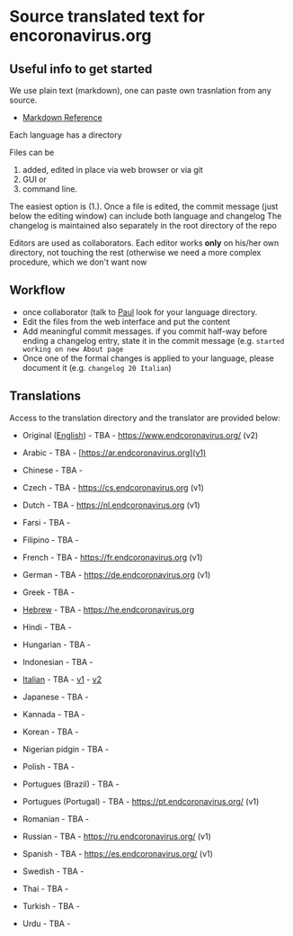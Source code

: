 # Source translated text for encoronavirus.org

## Useful info to get started 

We use plain text (markdown), one can paste own trasnlation from any source. 

* [Markdown Reference](https://guides.github.com/features/mastering-markdown/)

Each language has a directory

Files can be 
 1. added, edited in place via web browser or via git 
 2. GUI or 
 3. command line.
 
The easiest option is (1.). Once a file is edited, the commit message (just below the editing window) can include both language and changelog 
The changelog is maintained also separately in the root directory of the repo

Editors are used as collaborators. Each editor works **only** on his/her own directory, not touching the rest (otherwise we need a more complex procedure, which we don't want now

## Workflow
* once collaborator (talk to [Paul](paulghaddad) look for your language directory.
* Edit the files from the web interface and put the content 
* Add meaningful commit messages. if you commit half-way before ending a changelog entry, state it in the commit message (e.g. ```started working on new About page```
* Once one of the formal changes is applied to your language, please document it (e.g. ```changelog 20 Italian```)

## Translations

Access to the translation directory and the translator are provided below:

* Original ([English](0_english_source)) - TBA - https://www.endcoronavirus.org/ (v2)

* Arabic - TBA - [https://ar.endcoronavirus.org](v1) 
* Chinese - TBA - 
* Czech - TBA - https://cs.endcoronavirus.org (v1)
* Dutch - TBA - https://nl.endcoronavirus.org (v1)
* Farsi - TBA - 
* Filipino - TBA - 
* French - TBA - https://fr.endcoronavirus.org (v1)
* German - TBA - https://de.endcoronavirus.org (v1)
* Greek - TBA - 
* [Hebrew](hebrew) - TBA - https://he.endcoronavirus.org
* Hindi - TBA - 
* Hungarian - TBA - 
* Indonesian - TBA -
* [Italian](italian) - TBA -  [v1](https://it.endcoronavirus.org) - [v2](https://www.endcoronavirus.org/home/italian)
* Japanese - TBA - 
* Kannada - TBA - 
* Korean - TBA - 
* Nigerian pidgin - TBA - 
* Polish - TBA -
* Portugues (Brazil) - TBA - 
* Portugues (Portugal) - TBA - https://pt.endcoronavirus.org/ (v1)
* Romanian - TBA - 
* Russian - TBA - https://ru.endcoronavirus.org/ (v1)
* Spanish - TBA - https://es.endcoronavirus.org/ (v1)
* Swedish - TBA - 
* Thai - TBA - 
* Turkish - TBA - 
* Urdu - TBA - 
